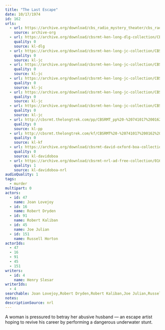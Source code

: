 ```yaml
---
title: "The Last Escape"
date: 10/17/1974
id: 162
urls: 
  - url: https://archive.org/download/cbs_radio_mystery_theater/cbs_radio_mystery_theater-0151-0200.zip/cbs_radio_mystery_theater-0151-0200%2Fcbsrmt_0162_the_last_escape.mp3
    source: archive-org
  - url: https://archive.org/download/cbsrmt-ken-long-dlg-collection/CBSRMT - 741017 0162 The Last Escape.mp3
    quality: 0
    source: kl-dlg
  - url: https://archive.org/download/cbsrmt-ken-long-jc-collection/CBSRMT - 741017 0162 Last Escape vbr bm2 -outro_jc.mp3
    quality: 0
    source: kl-jc
  - url: https://archive.org/download/cbsrmt-ken-long-jc-collection/CBSRMT - 741017 0162 Last Escape vbr fb2 tinny_jc.mp3
    quality: 0
    source: kl-jc
  - url: https://archive.org/download/cbsrmt-ken-long-jc-collection/CBSRMT - 741017 0162 Last Escape vbr kb2_jc.mp3
    quality: 0
    source: kl-jc
  - url: https://archive.org/download/cbsrmt-ken-long-jc-collection/CBSRMT - 741017 0162 Last Escape vbr kb_jc.mp3
    quality: 0
    source: kl-jc
  - url: https://archive.org/download/cbsrmt-ken-long-jc-collection/CBSRMT - 741017 0162 Last Escape vbr oz_jc.mp3
    quality: 0
    source: kl-jc
  - url: http://cbsrmt.thelongtrek.com/pp/CBSRMT_pp%20-%20741017%200162%20The%20Last%20Escape.mp3
    quality: 0
    source: kl-pp
  - url: http://cbsrmt.thelongtrek.com/kf/CBSRMT%20-%20741017%200162%20The%20Last%20Escape_kf.mp3
    quality: 0
    source: kl-kf
  - url: https://archive.org/download/cbsrmt-david-oxford-boa-collection/CBSRMT-741017-0162-The-Last-Escape-(128-44)_KIXI-{BoA}.mp3
    quality: 0
    source: kl-davidoboa
  - url: https://archive.org/download/cbsrmt-nrl-ad-free-collection/0162%20CBSRMT-741017-0162-The-Last-Escape-(128-44)_KIXI-%7BBoA%7D%20(no%20ads).mp3
    quality: 1
    source: kl-davidoboa-nrl
audioQuality: 1
tags: 
  - murder
multipart: 0
actors:  
  - id: 47
    name: Joan Lovejoy  
  - id: 16
    name: Robert Dryden  
  - id: 91
    name: Robert Kaliban  
  - id: 45
    name: Joe Julian  
  - id: 151
    name: Russell Horton
actorIds:  
  - 47  
  - 16  
  - 91  
  - 45  
  - 151
writers:  
  - id: 4
    name: Henry Slesar
writerIds:  
  - 4
searchable: Joan Lovejoy,Robert Dryden,Robert Kaliban,Joe Julian,Russell Horton Henry Slesar
notes: 
descriptionSource: nrl
---
```

A woman is pressured to betray her abusive husband — an escape artist hoping to revive his career by performing a dangerous underwater stunt.